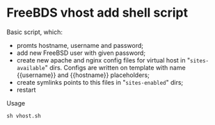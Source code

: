 # FreeBDS vhost add shell script

Basic script, which:
- promts hostname, username and password;
- add new FreeBSD user with given password;
- create new apache and nginx config files for virtual host in "`sites-available`" dirs. Configs are written on template with name  {{username}} and {{hostname}} placeholders;
- create symlinks points to this files in "`sites-enabled`" dirs;
- restart

Usage

```shell
sh vhost.sh
```
